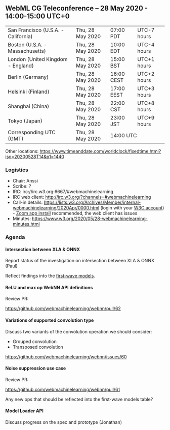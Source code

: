## WebML CG Teleconference – 28 May 2020 - 14:00-15:00 UTC+0

<table>
<tr><td> San Francisco (U.S.A. - California) <td> Thu, 28 May 2020 <td> 07:00 PDT <td> UTC-7 hours
<tr><td> Boston (U.S.A. - Massachusetts) <td> Thu, 28 May 2020 <td> 10:00 EDT <td> UTC-4 hours
<tr><td> London (United Kingdom - England) <td> Thu, 28 May 2020 <td> 15:00 BST <td> UTC+1 hours
<tr><td> Berlin (Germany) <td> Thu, 28 May 2020 <td> 16:00 CEST <td> UTC+2 hours
<tr><td> Helsinki (Finland) <td> Thu, 28 May 2020 <td> 17:00 EEST <td> UTC+3 hours
<tr><td> Shanghai (China) <td> Thu, 28 May 2020 <td> 22:00 CST <td> UTC+8 hours
<tr><td> Tokyo (Japan) <td> Thu, 28 May 2020 <td> 23:00 JST <td> UTC+9 hours
<tr><td> Corresponding UTC (GMT) <td> Thu, 28 May 2020 <td colspan=2> 14:00 UTC
</table>

Other locations: https://www.timeanddate.com/worldclock/fixedtime.html?iso=20200528T14&p1=1440

### Logistics

* Chair: Anssi
* Scribe: ?
* IRC: irc://irc.w3.org:6667/#webmachinelearning
* IRC web client: http://irc.w3.org/?channels=#webmachinelearning
* Call-in details: https://lists.w3.org/Archives/Member/internal-webmachinelearning/2020Apr/0000.html (login with your [W3C account](https://www.w3.org/Help/Account/)) - [Zoom app install](https://zoom.us/download) recommended, the web client has issues
* Minutes: https://www.w3.org/2020/05/28-webmachinelearning-minutes.html

### Agenda

#### Intersection between XLA & ONNX

Report status of the investigation on intersection between XLA & ONNX (Paul)

Reflect findings into the [first-wave models](https://github.com/webmachinelearning/webnn/blob/master/op_compatibility/first_wave_models.md).

#### ReLU and max op WebNN API definitions

Review PR:

https://github.com/webmachinelearning/webnn/pull/62

#### Variations of supported convolution type

Discuss two variants of the convolution operation we should consider:
- Grouped convolution
- Transposed convolution

https://github.com/webmachinelearning/webnn/issues/60

#### Noise suppression use case 

Review PR:

https://github.com/webmachinelearning/webnn/pull/61

Any new ops that should be reflected into the first-wave models table?

#### Model Loader API

Discuss progress on the spec and prototype (Jonathan)
